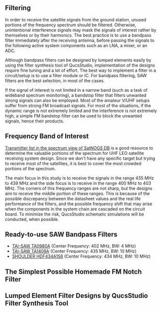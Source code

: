## Filtering
In order to receive the satellite signals from the ground station, unused portions of the frequency spectrum should be filtered.
Otherwise, unintentional interference signals may mask the signals of interest rather by themselves or by their harmonics. 
The best practice is to use a bandpass filter immediately after the receiving antenna, before passing the signals to the following active system components such as an LNA, a mixer, or an ADC.

Although bandpass filters can be designed by lumped elements easily by using the filter synthesis tool of QucsStudio, implementation of the designs require fine tuning and a lot of effort.
The best way to implement a filter in a circuit/setup is to use a filter module or IC. For bandpass filtering, SAW filters are the best selection, in most of the cases.

If the signal of interest is not limited in a narrow band (such as a task of wideband spectrum monitoring), a bandstop filter that filters unwanted strong signals can also be employed.
Most of the amateur V/UHF setups suffer from strong FM broadcast signals. For most of the situations, if the dynamic range is not extremely limited and the interference is not extremely high, a simple FM bandstop filter can be used to block the unwanted signals, hence their products.

## Frequency Band of Interest
[Transmitter list in the spectrum view of SatNOGS DB](https://db.satnogs.org/transmitters#spectrum) is a good resource to determine the valuable portions of the spectrum for UHF LEO satellite receiving system design. Since we don't have any specific target but trying to receive most of the satellites, it is best to cover the most crowded portions of the spectrum.

The main focus in this study is to receive the signals in the range 435 MHz to 439 MHz and the side focus is to receive in the range 400 MHz to 403 MHz. The corners of this frequency ranges are not sharp, but the designs aim to receive the middle portion of these ranges. This is because of the possible discrepancy between the datasheet values and the real life performance of the filters, and the possible frequency shift that may arise when the components in the system chain are cascaded on the circuit board. To minimize the risk, QucsStudio schematic simulations will be conducted, when possible.

## Ready-to-use SAW Bandpass Filters
* [TAI-SAW TA0980A](https://www.taisaw.com/assets/PDF/TA0980A%20_Rev.4.0_.pdf)  (Center Frequency: 402 MHz, BW: 4 MHz)
* [TAI-SAW TA1408A](https://www.taisaw.com/assets/PDF/TA1408A%20_Rev.1.0_.pdf)  (Center Frequency: 435 MHz, BW: 10 MHz)
* [SHOULDER HDF434A1S6](https://www.rfmw.com/datasheets/shoulder/hdf434a1-s6.pdf) (Center Frequency: 434 MHz, BW: 10 MHz)

## The Simplest Possible Homemade FM Notch Filter

## Lumped Element Filter Designs by QucsStudio Filter Synthesis Tool





